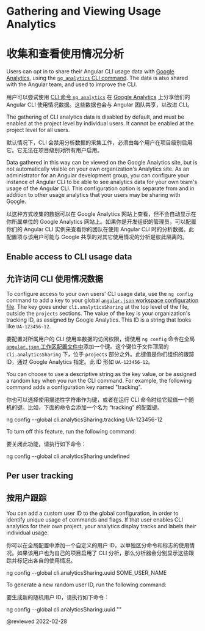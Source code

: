 # Gathering and Viewing Usage Analytics

# 收集和查看使用情况分析

Users can opt in to share their Angular CLI usage data with [Google Analytics](https://support.google.com/analytics/answer/1008015?hl=en), using the [`ng analytics` CLI command](analytics).
The data is also shared with the Angular team, and used to improve the CLI.

用户可以尝试使用 [CLI 命令 `ng analytics`](analytics) 在 [Google Analytics](https://support.google.com/analytics/answer/1008015?hl=en) 上分享他们的 Angular CLI 使用情况数据。这些数据也会与 Angular 团队共享，以改进 CLI。

The gathering of CLI analytics data is disabled by default, and must be enabled at the project level by individual users.
It cannot be enabled at the project level for all users.

默认情况下，CLI 会禁用分析数据的采集工作，必须由每个用户在项目级别启用它。它无法在项目级别对所有用户启用。

Data gathered in this way can be viewed on the Google Analytics site, but is not automatically visible on your own organization's Analytics site.
As an administrator for an Angular development group, you can configure your instance of Angular CLI to be able to see analytics data for your own team's usage of the Angular CLI.
This configuration option is separate from and in addition to other usage analytics that your users may be sharing with Google.

以这种方式收集的数据可以在 Google Analytics 网站上查看，但不会自动显示在你所属单位的 Google Analytics 网站上。如果你是开发组织的管理员，可以配置你们的 Angular CLI 实例来查看你的团队在使用 Angular CLI 时的分析数据。此配置项与该用户可能与 Google 共享的对其它使用情况的分析是彼此隔离的。

## Enable access to CLI usage data

## 允许访问 CLI 使用情况数据

To configure access to your own users' CLI usage data, use the `ng config` command to add a key to your global [`angular.json` workspace configuration file](guide/workspace-config).
The key goes under `cli.analyticsSharing` at the top level of the file, outside the `projects` sections.
The value of the key is your organization's tracking ID, as assigned by Google Analytics.
This ID is a string that looks like `UA-123456-12`.

要配置对所属用户的 CLI 使用率数据的访问权限，请使用 `ng config` 命令在全局 [`angular.json` 工作区配置文件中](guide/workspace-config)添加一个键。这个键位于文件顶层的 `cli.analyticsSharing` 下，位于 `projects` 部分之外。此键值是你们组织的跟踪 ID，通过 Google Analytics 指定。此 ID 形如 `UA-123456-12`。

You can choose to use a descriptive string as the key value, or be assigned a random key when you run the CLI command.
For example, the following command adds a configuration key named "tracking".

你也可以选择使用描述性字符串作为键，或者在运行 CLI 命令时给它赋值一个随机的键。比如，下面的命令会添加一个名为 “tracking” 的配置键。

<code-example format="shell" language="shell">

ng config --global cli.analyticsSharing.tracking UA-123456-12

</code-example>

To turn off this feature, run the following command:

要关闭此功能，请执行如下命令：

<code-example format="shell" language="shell">

ng config --global cli.analyticsSharing undefined

</code-example>

## Per user tracking

## 按用户跟踪

You can add a custom user ID to the global configuration, in order to identify unique usage of commands and flags.
If that user enables CLI analytics for their own project, your analytics display tracks and labels their individual usage.

你可以在全局配置中添加一个自定义的用户 ID，以单独区分命令和标志的使用情况。如果该用户也为自己的项目启用了 CLI 分析，那么分析器会分别显示这些跟踪并标记出各自的使用情况。

<code-example format="shell" language="shell">

ng config --global cli.analyticsSharing.uuid SOME_USER_NAME

</code-example>

To generate a new random user ID, run the following command:

要生成新的随机用户 ID，请执行如下命令：

<code-example format="shell" language="shell">

ng config --global cli.analyticsSharing.uuid ""

</code-example>

<!-- links -->

<!-- external links -->

<!-- end links -->

@reviewed 2022-02-28